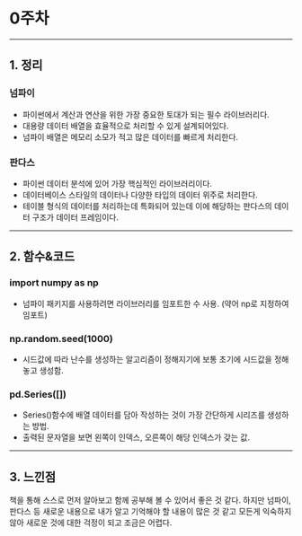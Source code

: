 # 0주차
---
## 1. 정리
### 넘파이
* 파이썬에서 계산과 연산을 위한 가장 중요한 토대가 되는 필수 라이브러리다.
* 대용량 데이터 배열을 효율적으로 처리할 수 있게 설계되어있다.
* 넘파이 배열은 메모리 소모가 적고 많은 데이터를 빠르게 처리한다.
### 판다스
* 파이썬 데이터 분석에 있어 가장 핵심적인 라이브러리이다.
* 데이터베이스 스타일의 데이터나 다양한 타입의 데이터 위주로 처리한다.
* 테이블 형식의 데이터를 처리하는데 특화되어 있는데 이에 해당하는 판다스의 데이터 구조가 데이터 프레임이다.
---
## 2. 함수&코드
### import numpy as np
* 넘파이 패키지를 사용하려면 라이브러리를 임포트한 수 사용. (약어 np로 지정하여 임포트)
### np.random.seed(1000)
* 시드값에 따라 난수를 생성하는 알고리즘이 정해지기에 보통 초기에 시드값을 정해놓고 생성함.
### pd.Series([])
* Series()함수에 배열 데이터를 담아 작성하는 것이 가장 간단하게 시리즈를 생성하는 방법.
* 출력된 문자열을 보면 왼쪽이 인덱스, 오른쪽이 해당 인덱스가 갖는 값.
---
## 3. 느낀점
책을 통해 스스로 먼저 알아보고 함께 공부해 볼 수 있어서 좋은 것 같다.
하지만 넘파이, 판다스 등 새로운 내용으로 내가 알고 기억해야 할 내용이 많은 것 같고 모든게 익숙하지 않아 새로운 것에 대한 걱정이 되고 조금은 어렵다.
